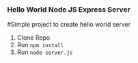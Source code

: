### Hello World Node JS Express Server

#Simple project to create hello world server

1. Clone Repo
2. Run `npm install`
3. Run `node server.js`
